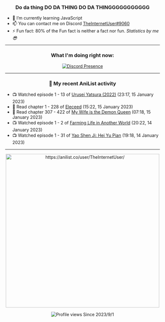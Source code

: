 <div align="center">

### Do da thing DO DA THING DO DA THINGGGGGGGGGGG
</div>

- 🌱 I’m currently learning JavaScript
- 📫 You can contact me on Discord [TheInternetUser#9060](https://discord.com/users/534117072796385300)
- ⚡ Fun fact: 80% of the Fun fact is neither a fact nor fun. _Statistics by me 😎_
<hr>

<div align="center">

### What I'm doing right now:
[![Discord Presence](https://lanyard.cnrad.dev/api/534117072796385300)](https://discord.com/users/534117072796385300)
<hr>
  
### 🌸 My recent AniList activity

</div>

<!-- ANILIST_ACTIVITY:start -->

-   📺 Watched episode 1 - 13 of [Urusei Yatsura (2022)](https://anilist.co/anime/143277) (23:17, 15 January 2023)
-   📖 Read chapter 1 - 228 of [Eleceed](https://anilist.co/manga/106929) (15:22, 15 January 2023)
-   📖 Read chapter 307 - 422 of [My Wife is the Demon Queen](https://anilist.co/manga/107966) (07:18, 15 January 2023)
-   📺 Watched episode 1 - 2 of [Farming Life in Another World](https://anilist.co/anime/146850) (20:22, 14 January 2023)
-   📺 Watched episode 1 - 31 of [Yao Shen Ji: Hei Yu Pian](https://anilist.co/anime/116964) (19:18, 14 January 2023)

<!-- ANILIST_ACTIVITY:end -->
<hr>

<div align="center">

<img width="500" alt="https://anilist.co/user/TheInternetUser/" src="https://img.anili.st/User/929966"/>

![Profile views](https://gpvc.arturio.dev/TheInternetUse7) Since 2023/9/1

</div>
